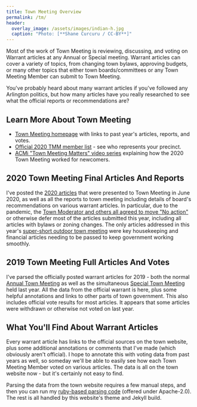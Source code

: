 ```yaml
---
title: Town Meeting Overview
permalink: /tm/
header:
  overlay_image: /assets/images/indian-h.jpg
  caption: "Photo: [**Shane Curcuru / CC-BY**]"
---
```


Most of the work of Town Meeting is reviewing, discussing, and voting 
on Warrant articles at any Annual or Special meeting.  Warrant articles 
can cover a variety of topics, from changing town bylaws, approving budgets, 
or many other topics that either town boards/committees or any Town Meeting 
Member can submit to Town Meeting.

You've probably heard about many warrant articles if you've followed 
any Arlington politics, but how many articles have you really researched 
to see what the official reports or recommendations are?

## Learn More About Town Meeting

- [Town Meeting homepage](https://www.arlingtonma.gov/town-governance/town-meeting) with links to past year's articles, reports, and votes.
- [Official 2020 TMM member list](https://www.arlingtonma.gov/home/showdocument?id=51888) - see who represents your precinct.
- [ACMi "Town Meeting Matters" video series](https://www.youtube.com/playlist?list=PLztbi9KA9roUApm2ebTFRoQ9Of81Z2ge4) explaining how the 2020 Town Meeting worked for newcomers.

## 2020 Town Meeting Final Articles And Reports

I've posted the [2020 articles](/tm/2020draft/) that were presented to Town Meeting in June 2020, as well as all the reports to town meeting including details of board's recommendations on various warrant articles.  In particular, due to the pandemic, the [Town Moderator and others all agreed to move "No action"](https://www.arlingtonma.gov/home/showdocument?id=51032) or otherwise defer most of the articles submitted this year, including all articles with bylaws or zoning changes.  The only articles addressed in this year's [super-short outdoor town meeting](https://www.yourarlington.com/arlington-archives/town-school/town-meeting/17341-tm-061120.html) were key housekeeping and financial articles needing to be passed to keep government working smoothly.

## 2019 Town Meeting Full Articles And Votes

I've parsed the officially posted warrant articles for 2019 - both the 
normal [Annual Town Meeting](/tm/2019) as well as the simultaneous [Special Town Meeting](/tm/2019special) 
held last year.  All the data from the official warrant is here, plus 
some helpful annotations and links to other parts of town government.
This also includes official vote results for most articles. 
It appears that some articles were withdrawn or otherwise not voted 
on last year.

## What You'll Find About Warrant Articles

Every warrant article has links to the official sources on the town 
website, plus some additional annotations or comments that I've made 
(which obviously aren't official).  I hope to annotate this with voting 
data from past years as well, so someday we'll be able to easily see 
how each Town Meeting Member voted on various articles.  The data is all 
on the town website now - but it's certainly not easy to find.

Parsing the data from the town website requires a few manual steps, 
and then you can run my [ruby-based parsing code](/assets/code/warrantparser.rb) (offered under Apache-2.0).
The rest is all handled by this website's theme and Jekyll build.

